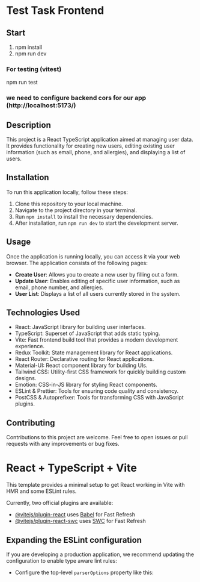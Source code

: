 # Test Task Frontend

## Start 

1. npm install 
2. npm run dev

### For testing (vitest) 
npm run test 

### we need to configure backend cors for our app (http://localhost:5173/)

## Description
This project is a React TypeScript application aimed at managing user data. It provides functionality for creating new users, editing existing user information (such as email, phone, and allergies), and displaying a list of users.

## Installation
To run this application locally, follow these steps:

1. Clone this repository to your local machine.
2. Navigate to the project directory in your terminal.
3. Run `npm install` to install the necessary dependencies.
4. After installation, run `npm run dev` to start the development server.

## Usage
Once the application is running locally, you can access it via your web browser. The application consists of the following pages:

- **Create User**: Allows you to create a new user by filling out a form.
- **Update User**: Enables editing of specific user information, such as email, phone number, and allergies.
- **User List**: Displays a list of all users currently stored in the system.

## Technologies Used
- React: JavaScript library for building user interfaces.
- TypeScript: Superset of JavaScript that adds static typing.
- Vite: Fast frontend build tool that provides a modern development experience.
- Redux Toolkit: State management library for React applications.
- React Router: Declarative routing for React applications.
- Material-UI: React component library for building UIs.
- Tailwind CSS: Utility-first CSS framework for quickly building custom designs.
- Emotion: CSS-in-JS library for styling React components.
- ESLint & Prettier: Tools for ensuring code quality and consistency.
- PostCSS & Autoprefixer: Tools for transforming CSS with JavaScript plugins.

## Contributing
Contributions to this project are welcome. Feel free to open issues or pull requests with any improvements or bug fixes.

# React + TypeScript + Vite

This template provides a minimal setup to get React working in Vite with HMR and some ESLint rules.

Currently, two official plugins are available:

- [@vitejs/plugin-react](https://github.com/vitejs/vite-plugin-react/blob/main/packages/plugin-react/README.md) uses [Babel](https://babeljs.io/) for Fast Refresh
- [@vitejs/plugin-react-swc](https://github.com/vitejs/vite-plugin-react-swc) uses [SWC](https://swc.rs/) for Fast Refresh

## Expanding the ESLint configuration

If you are developing a production application, we recommend updating the configuration to enable type aware lint rules:

- Configure the top-level `parserOptions` property like this:
